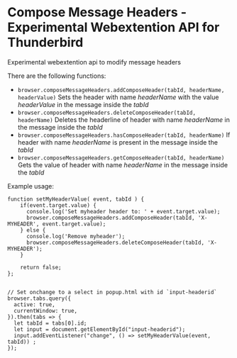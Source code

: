 # Compose Message Headers - Experimental Webextention API for Thunderbird

Experimental webextention api to modify message headers

There are the following functions:

* `browser.composeMessageHeaders.addComposeHeader(tabId, headerName, headerValue)` Sets the header with name *headerName* with the value *headerValue* in the message inside the *tabId*
* `browser.composeMessageHeaders.deleteComposeHeader(tabId, headerName)` Deletes the headerline of header with name *headerName* in the message inside the *tabId*
* `browser.composeMessageHeaders.hasComposeHeader(tabId, headerName)` If header with name *headerName* is present in the message inside the *tabId*
* `browser.composeMessageHeaders.getComposeHeader(tabId, headerName)` Gets the value of header with name *headerName* in the message inside the *tabId*



Example usage:
```
function setMyHeaderValue( event, tabId ) {
    if(event.target.value) {
      console.log('Set myheader header to: ' + event.target.value);
      browser.composeMessageHeaders.addComposeHeader(tabId, 'X-MYHEADER', event.target.value);
    } else {
      console.log('Remove myheader');
      browser.composeMessageHeaders.deleteComposeHeader(tabId, 'X-MYHEADER');
    }

    return false;
};


// Set onchange to a select in popup.html with id `input-headerid`
browser.tabs.query({
  active: true,
  currentWindow: true,
}).then(tabs => {
  let tabId = tabs[0].id;
  let input = document.getElementById("input-headerid");
  input.addEventListener("change", () => setMyHeaderValue(event, tabId)) ;
});
```

